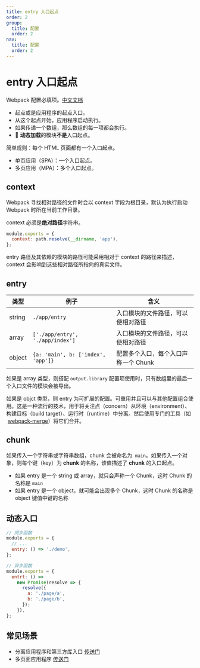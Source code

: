 ```yaml
---
title: entry 入口起点
order: 2
group:
  title: 配置
  order: 2
nav:
  title: 配置
  order: 2
---
```


# entry 入口起点

Webpack 配置必填项。[中文文档](https://webpack.docschina.org/configuration/entry-context/)

- 起点或是应用程序的起点入口。
- 从这个起点开始，应用程序启动执行。
- 如果传递一个数组，那么数组的每一项都会执行。
- 📌 **动态加载**的模块**不是**入口起点。

简单规则：每个 HTML 页面都有一个入口起点。

- 单页应用（SPA）：一个入口起点。
- 多页应用（MPA）：多个入口起点。

## context

Webpack 寻找相对路径的文件时会以 context 字段为根目录，默认为执行启动 Webpack 时所在当前工作目录。

context 必须是**绝对路径**字符串。

```js
module.exports = {
  context: path.resolve(__dirname, 'app'),
};
```

entry 路径及其依赖的模块的路径可能采用相对于 context 的路径来描述，context 会影响到这些相对路径所指向的真实文件。

## entry

| 类型   | 例子                               | 含义                                 |
| ------ | ---------------------------------- | ------------------------------------ |
| string | `./app/entry`                      | 入口模块的文件路径，可以使相对路径   |
| array  | `['./app/entry', './app/index']`   | 入口模块的文件路径，可以使相对路径   |
| object | `{a: 'main', b: ['index', 'app']}` | 配置多个入口，每个入口声称一个 Chunk |

如果是 array 类型，则搭配 `output.library` 配置项使用时，只有数组里的最后一个入口文件的模块会被导出。

如果是 objct 类型，则 entry 为可扩展的配置。可重用并且可以与其他配置组合使用。这是一种流行的技术，用于将关注点（concern）从环境（environment）、构建目标（build target）、运行时（runtime）中分离。然后使用专门的工具（如  [webpack-merge](https://github.com/survivejs/webpack-merge)）将它们合并。

## chunk

如果传入一个字符串或字符串数组，chunk 会被命名为  `main`。如果传入一个对象，则每个键（key）为 **chunk** 的名称，该值描述了 **chunk** 的入口起点。

- 如果 entry 是一个 string 或 array，就只会声称一个 Chunk，这时 Chunk 的名称是 `main`
- 如果 entry 是一个 object，就可能会出现多个 Chunk，这时 Chunk 的名称是 object 键值中键的名称

## 动态入口

```js
// 同步函数
module.exports = {
  // ...
  entry: () => './demo',
};

// 异步函数
module.exports = {
  entrt: () =>
    new Promise(resolve => {
      resolve({
        a: './page/a',
        b: './page/b',
      });
    }),
};
```

## 常见场景

- 分离应用程序和第三方库入口 [传送门](https://webpack.docschina.org/concepts/entry-points#%E5%88%86%E7%A6%BB-%E5%BA%94%E7%94%A8%E7%A8%8B%E5%BA%8F-app-%E5%92%8C-%E7%AC%AC%E4%B8%89%E6%96%B9%E5%BA%93-vendor-%E5%85%A5%E5%8F%A3)
- 多页面应用程序 [传送门](https://webpack.docschina.org/concepts/entry-points#%E5%A4%9A%E9%A1%B5%E9%9D%A2%E5%BA%94%E7%94%A8%E7%A8%8B%E5%BA%8F)

